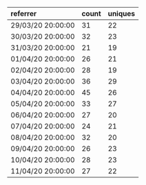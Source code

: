 | referrer          | count | uniques |
| :---------------- | :---- | :------ |
| 29/03/20 20:00:00 | 31    | 22      |
| 30/03/20 20:00:00 | 32    | 23      |
| 31/03/20 20:00:00 | 21    | 19      |
| 01/04/20 20:00:00 | 26    | 21      |
| 02/04/20 20:00:00 | 28    | 19      |
| 03/04/20 20:00:00 | 36    | 29      |
| 04/04/20 20:00:00 | 45    | 26      |
| 05/04/20 20:00:00 | 33    | 27      |
| 06/04/20 20:00:00 | 27    | 20      |
| 07/04/20 20:00:00 | 24    | 21      |
| 08/04/20 20:00:00 | 32    | 20      |
| 09/04/20 20:00:00 | 26    | 23      |
| 10/04/20 20:00:00 | 28    | 23      |
| 11/04/20 20:00:00 | 27    | 22      |